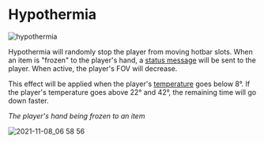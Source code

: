 # Hypothermia

![hypothermia](https://user-images.githubusercontent.com/47741160/140736953-4c3e2863-9197-4ea3-b0c3-9777f8e1be41.png)

Hypothermia will randomly stop the player from moving hotbar slots. When an item is "frozen" to the player's hand, a [status message](https://github.com/fishcute/ToughAsClient/blob/main/Tutorial/Miscellaneous/Status%20Message.md) will be sent to the player. When active, the player's FOV will decrease.

This effect will be applied when the player's [temperature](https://github.com/fishcute/ToughAsClient/blob/main/Tutorial/Stats/Temperature.md) goes below 8°. If the player's temperature goes above 22° and 42°, the remaining time will go down faster.

*The player's hand being frozen to an item*

![2021-11-08_06 58 56](https://user-images.githubusercontent.com/47741160/140738267-c2fe1755-503e-4492-af0f-e086c73952db.png)
